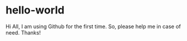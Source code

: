 # hello-world
Hi All,
I am using Github for the first time. So, please help me in case of need. Thanks!
